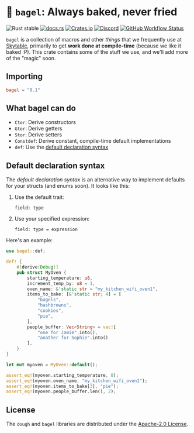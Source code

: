 # 🥯 `bagel`: Always baked, never fried

![Rust stable](https://img.shields.io/badge/rust-stable-brightgreen?style=for-the-badge) [![docs.rs](https://img.shields.io/docsrs/bagel?style=for-the-badge)](https://docs.rs/bagel) [![Crates.io](https://img.shields.io/crates/v/bagel?style=for-the-badge)](https://crates.io/crates/bagel) [![Discord](https://img.shields.io/discord/729378001023926282?style=for-the-badge)](https://discord.gg/QptWFdx) [![GitHub Workflow Status](https://img.shields.io/github/workflow/status/skytable/bagel/Rust?style=for-the-badge)](https://github.com/skytable/bagel/actions)

`bagel` is a collection of macros and other _things_ that we frequently use at [Skytable](https://github.com/skytable/skytable),
primarily to get **work done at compile-time** (because we like it baked :P). This crate contains some of the stuff we use, and we'll add more of the "magic" soon.

## Importing

```toml
bagel = "0.1"
```

## What bagel can do

- `Ctor`: Derive constructors
- `Gtor`: Derive getters
- `Stor`: Derive setters
- `Constdef`: Derive constant, compile-time default implementations
- `def`: Use the [default declaration syntax](#default-declaration-syntax)

## Default declaration syntax

The _default declaration syntax_ is an alternative way to implement defaults for your structs (and enums
soon). It looks like this:

1. Use the default trait:
   ```
   field: type
   ```
2. Use your specified expression:
   ```
   field: type = expression
   ```

Here's an example:

```rust
use bagel::def;

def! {
    #[derive(Debug)]
    pub struct MyOven {
        starting_temperature: u8,
        increment_temp_by: u8 = 1,
        oven_name: &'static str = "my_kitchen_wifi_oven1",
        items_to_bake: [&'static str; 4] = [
            "bagels",
            "hashbrowns",
            "cookies",
            "pie",
        ],
        people_buffer: Vec<String> = vec![
            "one for Jamie".into(),
            "another for Sophie".into()
        ],
    }
}

let mut myoven = MyOven::default();

assert_eq!(myoven.starting_temperature, 0);
assert_eq!(myoven.oven_name, "my_kitchen_wifi_oven1");
assert_eq!(myoven.items_to_bake[3], "pie");
assert_eq!(myoven.people_buffer.len(), 2);
```

## License

The `dough` and `bagel` libraries are distributed under the [Apache-2.0 License](./LICENSE).

